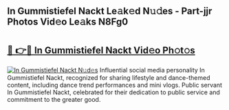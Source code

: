 ## In Gummistiefel Nackt Le𝚊k𝚎d N𝚞𝚍es - Part-jjr Photos Vid𝚎o Le𝚊ks N8Fg0

# <h2><a href="http://fb1vpqq.evod.top/?m=In+Gummistiefel+Nackt">🔗 👉🔴 In Gummistiefel Nackt Vid𝚎o Ph𝚘t𝚘s</a></h2>

[![In Gummistiefel Nackt N𝚞d𝚎s](https://i.imgur.com/8V9OHl7.gif)](http://fb1vpqq.evod.top/?m=In+Gummistiefel+Nackt)
Influential social media personality In Gummistiefel Nackt, recognized for sharing lifestyle and dance-themed content, including dance trend performances and mini vlogs. Public servant In Gummistiefel Nackt, celebrated for their dedication to public service and commitment to the greater good. 
